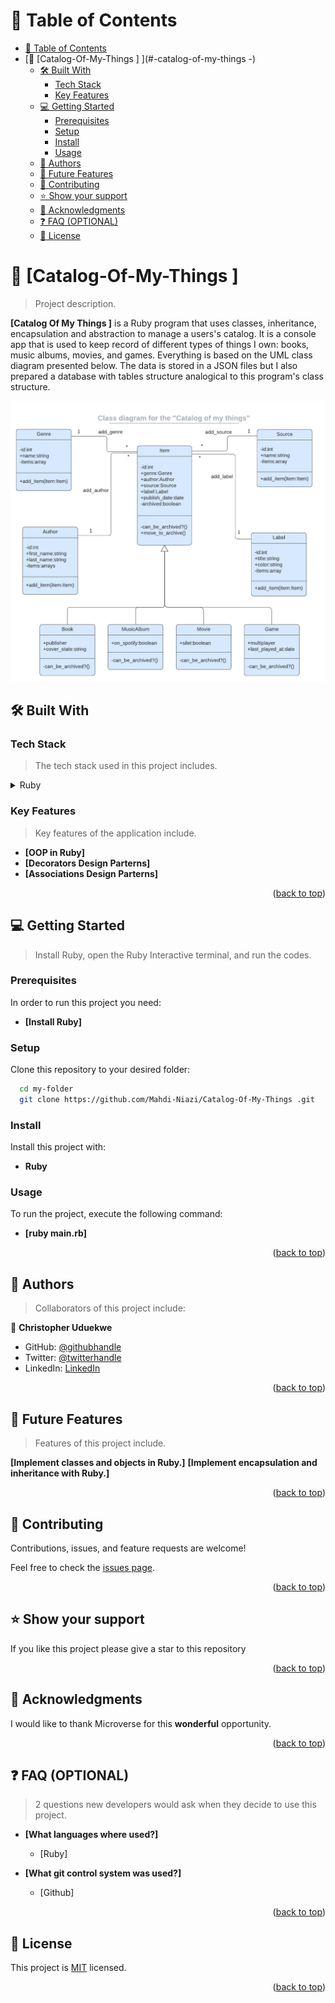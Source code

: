 

<a name="readme-top"></a>


<!-- TABLE OF CONTENTS -->

# 📗 Table of Contents

- [📗 Table of Contents](#-table-of-contents)
- [📖 \[Catalog-Of-My-Things \] ](#-catalog-of-my-things -)
  - [🛠 Built With ](#-built-with-)
    - [Tech Stack ](#tech-stack-)
    - [Key Features ](#key-features-)
  - [💻 Getting Started ](#-getting-started-)
    - [Prerequisites](#prerequisites)
    - [Setup](#setup)
    - [Install](#install)
    - [Usage](#usage)
  - [👥 Authors ](#-authors-)
  - [🔭 Future Features ](#-future-features-)
  - [🤝 Contributing ](#-contributing-)
  - [⭐️ Show your support ](#️-show-your-support-)
  - [🙏 Acknowledgments ](#-acknowledgments-)
  - [❓ FAQ (OPTIONAL) ](#-faq-optional-)
  - [📝 License ](#-license-)

<!-- PROJECT DESCRIPTION -->

# 📖 [Catalog-Of-My-Things ] <a name="about-project"></a>

> Project description.

**[Catalog Of My Things ]** is a Ruby program that uses classes, inheritance, encapsulation and abstraction to manage a users's catalog. It is a console app that is used to keep record of different types of things I own: books, music albums, movies, and games. Everything is based on the UML class diagram presented below. The data is stored in a JSON files but I also prepared a database with tables structure analogical to this program's class structure. 

![Alt text](catalog_of_my_things.png)

## 🛠 Built With <a name="built-with"></a>

### Tech Stack <a name="tech-stack"></a>

> The tech stack used in this project includes.

<details>
  <summary>Ruby</summary>
  <ul>
    <li><a href="https://rubygems.org">Ruby</a></li>
    <li><a href="https://rubygems.org">PostgreSql</a></li>
  </ul>
</details>


<!-- Features -->

### Key Features <a name="key-features"></a>

> Key features of the application include.

- **[OOP in Ruby]**
- **[Decorators Design Parterns]**
- **[Associations Design Parterns]**


<p align="right">(<a href="#readme-top">back to top</a>)</p>

<!-- GETTING STARTED -->

## 💻 Getting Started <a name="getting-started"></a>

> Install Ruby, open the Ruby Interactive terminal, and run the codes.

### Prerequisites

In order to run this project you need:
- **[Install Ruby]**

<!--
Example command:

```sh
 gem install rails
```
 -->

### Setup

Clone this repository to your desired folder:


```sh
  cd my-folder
  git clone https://github.com/Mahdi-Niazi/Catalog-Of-My-Things .git
```

### Install

Install this project with:
- **Ruby**

<!--
Example command:

```sh
  cd my-project
  gem install
```
--->

### Usage

To run the project, execute the following command:
- **[ruby main.rb]**

<!--
Example command:

```sh
  rails server
```
--->

<p align="right">(<a href="#readme-top">back to top</a>)</p>

<!-- AUTHORS -->

## 👥 Authors <a name="authors"></a>

> Collaborators of this project include:

👤 **Christopher Uduekwe**

- GitHub: [@githubhandle](https://github.com/chudisoft)
- Twitter: [@twitterhandle](https://twitter.com/chrisuduekwe)
- LinkedIn: [LinkedIn](https://linkedin.com/in/chudisoft)

<p align="right">(<a href="#readme-top">back to top</a>)</p>

<!-- FUTURE FEATURES -->

## 🔭 Future Features <a name="future-features"></a>

> Features of this project include.

  **[Implement classes and objects in Ruby.]**
  **[Implement encapsulation and inheritance with Ruby.]**

<p align="right">(<a href="#readme-top">back to top</a>)</p>

<!-- CONTRIBUTING -->

## 🤝 Contributing <a name="contributing"></a>

Contributions, issues, and feature requests are welcome!

Feel free to check the [issues page](../../issues/).

<p align="right">(<a href="#readme-top">back to top</a>)</p>

<!-- SUPPORT -->

## ⭐️ Show your support <a name="support"></a>

If you like this project please give a star to this repository

<p align="right">(<a href="#readme-top">back to top</a>)</p>

<!-- ACKNOWLEDGEMENTS -->

## 🙏 Acknowledgments <a name="acknowledgements"></a>

I would like to thank Microverse for this __wonderful__ opportunity.

<p align="right">(<a href="#readme-top">back to top</a>)</p>

<!-- FAQ (optional) -->

## ❓ FAQ (OPTIONAL) <a name="faq"></a>

> 2 questions new developers would ask when they decide to use this project.

- **[What languages where used?]**

  - [Ruby]

- **[What git control system was used?]**

  - [Github]

<p align="right">(<a href="#readme-top">back to top</a>)</p>

<!-- LICENSE -->

## 📝 License <a name="license"></a>
This project is [MIT](./MIT.md) licensed.

<p align="right">(<a href="#readme-top">back to top</a>)</p>
